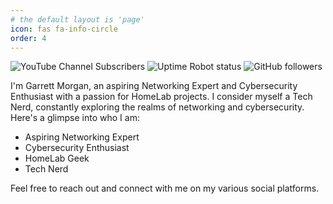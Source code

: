 ```yaml
---
# the default layout is 'page'
icon: fas fa-info-circle
order: 4
---
```

![YouTube Channel Subscribers](https://img.shields.io/youtube/channel/subscribers/UCqVXgSg-7MO_a8LBcCQPPXw?style=for-the-badge) ![Uptime Robot status](https://img.shields.io/uptimerobot/status/m795876240-550b567ea2d1812d28283a9b?style=for-the-badge&label=MorganServer) ![GitHub followers](https://img.shields.io/github/followers/gmorgan9?style=for-the-badge)

<!-- > Add Markdown syntax content to file `_tabs/about.md`{: .filepath } and it will show up on this page.
{: .prompt-tip } -->


I'm Garrett Morgan, an aspiring Networking Expert and Cybersecurity Enthusiast with a passion for HomeLab projects. I consider myself a Tech Nerd, constantly exploring the realms of networking and cybersecurity. Here's a glimpse into who I am:

- Aspiring Networking Expert
- Cybersecurity Enthusiast
- HomeLab Geek
- Tech Nerd

Feel free to reach out and connect with me on my various social platforms.

